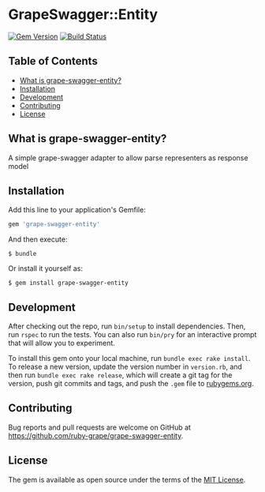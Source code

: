 # GrapeSwagger::Entity

[![Gem Version](https://badge.fury.io/rb/grape-swagger-entity.svg)](https://badge.fury.io/rb/grape-swagger-entity)
[![Build Status](https://github.com/ruby-grape/grape-swagger-entity/actions/workflows/test.yml/badge.svg)](https://github.com/ruby-grape/grape-swagger-entity/actions/workflows/test.yml)

## Table of Contents

- [What is grape-swagger-entity?](#what-is-grape-swagger-entity)
- [Installation](#installation)
- [Development](#development)
- [Contributing](#contributing)
- [License](#license)


## What is grape-swagger-entity?

A simple grape-swagger adapter to allow parse representers as response model

## Installation

Add this line to your application's Gemfile:

```ruby
gem 'grape-swagger-entity'
```

And then execute:

    $ bundle

Or install it yourself as:

    $ gem install grape-swagger-entity

## Development

After checking out the repo, run `bin/setup` to install dependencies. Then, run `rspec` to run the tests. You can also run `bin/pry` for an interactive prompt that will allow you to experiment.

To install this gem onto your local machine, run `bundle exec rake install`. To release a new version, update the version number in `version.rb`, and then run `bundle exec rake release`, which will create a git tag for the version, push git commits and tags, and push the `.gem` file to [rubygems.org](https://rubygems.org).

## Contributing

Bug reports and pull requests are welcome on GitHub at https://github.com/ruby-grape/grape-swagger-entity.

## License

The gem is available as open source under the terms of the [MIT License](http://opensource.org/licenses/MIT).

